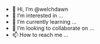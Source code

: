 - 👋 Hi, I’m @welchdawn
- 👀 I’m interested in ...
- 🌱 I’m currently learning ...
- 💞️ I’m looking to collaborate on ...
- 📫 How to reach me ...

<!---
welchdawn/welchdawn is a ✨ special ✨ repository because its `README.md` (this file) appears on your GitHub profile.
You can click the Preview link to take a look at your changes.
--->
